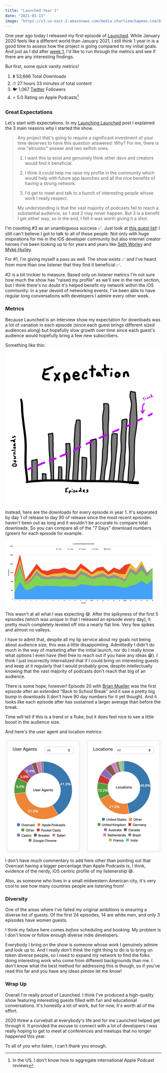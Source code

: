 ```yaml
---
title: "Launched Year 1"
date: "2021-01-13"
image: "https://s3.us-east-2.amazonaws.com/media.charliemchapman.com/blog/launched_artwork-1024.jpg"
---
```


One year ago today I released my first episode of [Launched](https://charliemchapman.com/posts/2020/1/13/introducing-launched/). While January 2020 feels like a different world than January 2021, I still think 1 year in is a good time to assess how the project is going compared to my initial goals. And just as I did after [week 1](https://charliemchapman.com/posts/2020/1/21/launching-launched/), I'd like to run through the metrics and see if there are any interesting findings.

But first, some quick vanity metrics!

1. ⬇️ 53,666 Total Downloads
2. ⏱ 27 hours 33 minutes of total content
3. 🐦 1,067 [Twitter](https://twitter.com/launchedfm) Followers
4. ⭐️ 5.0 Rating on Apple Podcasts[^1]

### Great Expectations

Let's start with expectations. In my [Launching Launched](https://charliemchapman.com/posts/2020/1/27/launching-launched/) post I explained the 3 main reasons why I started the show.

> Any project that's going to require a significant investment of your time deserves to have this question answered: Why? For me, there is one "altruistic" answer and two selfish ones.
>
> 1. I want this to exist and genuinely think other devs and creators would find it beneficial.
>
> 2. I think it could help me raise my profile in the community which would help with future app launches and all the nice benefits of having a strong network.
> 
> 3. I'd get to meet and talk to a bunch of interesting people whose work I really respect.
>
> My understanding is that the vast majority of podcasts fail to reach a substantial audience, so 1 and 2 may never happen. But 3 is a benefit I get either way, so in the end, I felt it was worth giving it a shot.

I'm counting #3 as an unambiguous success ✅. Just look at [this guest list](https://launchedfm.com)! I still can't believe I got to talk to all of these people. Not only with huge inspirations for me in the iOS developer community but also internet creator heroes I've been looking up to for years and years like [Seth Worley](https://launchedfm.com/episodes/12-SethWorley/) and [Myke Hurley](https://launchedfm.com/episodes/5-MykeHurley/).

For #1, I'm giving myself a pass as well. The show exists ✅ and I've heard from more than one listener that they find it beneficial ✅.

\#2 is a bit trickier to measure. Based only on listener metrics I'm not sure how much the show has "raised my profile" as we'll see in the next section, but I think there's no doubt it's helped benefit my network within the iOS community. In a year devoid of networking events, I've been able to have regular long conversations with developers I admire every other week.

### Metrics

Because Launched is an interview show my expectation for downloads was a lot of variation in each episode (since each guest brings different sized audiences along) but hopefully slow growth over time since each guest's audience would hopefully bring a few new subscribers. 

Something like this:
![Launched Expectations](/assets/posts/2021/01/13/launched-expectations.jpg)

Instead, here are the downloads for every episode in year 1. It's separated by day 1 of release to day 90 of release since the most recent episodes haven't been out as long and it wouldn't be accurate to compare total downloads. So you can compare all of the "7 Days" download numbers (green) for each episode for example.

![Launched Year 1 Metrics](/assets/posts/2021/01/13/launched-year-1-metrics.jpg)

This wasn't at all what I was expecting 😅. After the spikyness of the first 5 episodes (which was unique in that I released an episode every day), it pretty much completely leveled off into a nearly flat line. Very few spikes and almost no valleys.

I have to admit that, despite all my lip service about my goals not being about audience size, this was a little disappointing. Admittedly I didn't do much in the way of marketing after the initial launch, nor do I really know what options I even have (feel free to reach out if you have any ideas 😁). I think I just incorrectly internalized that if I could bring on interesting guests and keep at it regularly that I would probably grow, despite intellectually knowing that the vast majority of podcasts don't reach that big of an audience.

There is some hope, however! Episode 20 with [Brian Mueller](https://launchedfm.com/episodes/20-CARROTWeather-BrianMueller/) was the first episode after an extended "Back to School Break" and it saw a pretty big bump in downloads (I don't have 90 day numbers for it yet though). And it looks like each episode after has sustained a larger average than before the break.

Time will tell if this is a trend or a fluke, but it does feel nice to see a little boost in the audience size.

And here's the user agent and location metrics:

![Launched Listener Data](/assets/posts/2021/01/13/launched-listener-data.jpg)

I don't have much commentary to add here other than pointing out that Overcast having a bigger percentage than Apple Podcasts is, I think, evidence of the nerdy, iOS centric profile of my listenership 😅. 

Also, as someone who lives in a small midwestern American city, it's very cool to see how many countries people are listening from!

### Diversity

One of the areas where I've failed my original ambitions is ensuring a diverse list of guests. Of the first 24 episodes, 14 are white men, and only 3 episodes have women guests.

I think my failure here comes _before_ scheduling and booking. My problem is I don't know or follow enough diverse indie developers. 

Everybody I bring on the show is someone whose work I genuinely admire and look up to. And I really don't think the right thing to do is to bring on token diverse people, so I need to expand my network to find the folks doing interesting work who come from different backgrounds than me. I don't know what the best method for addressing this is though, so if you've read this far and you have any ideas _please_ let me know!

### Wrap Up

Overall I'm really proud of Launched. I think I've produced a high-quality show featuring interesting guests filled with fun and educational conversations. It's honestly a lot of work, but for now, it's worth all of the effort.

2020 threw a curveball at everybody's life and for me Launched helped get through it. It provided the excuse to connect with a lot of developers I was really hoping to get to meet at conferences and meetups that no longer happened this year.

To all of you who listen, I can't thank you enough. 

[^1]: In the US. I don't know how to aggregate international Apple Podcast reviews